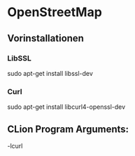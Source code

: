 # OpenStreetMap
## Vorinstallationen
### LibSSL
sudo apt-get install libssl-dev
### Curl
sudo apt-get install libcurl4-openssl-dev
## CLion Program Arguments:
-lcurl

